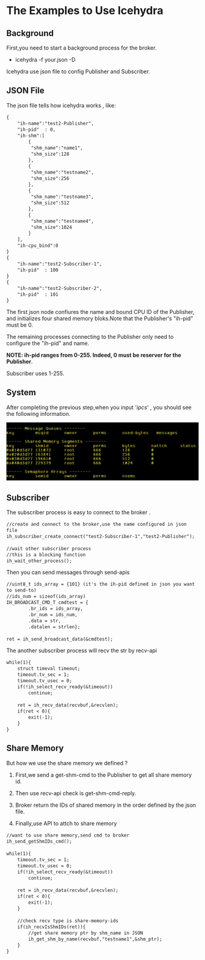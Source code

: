 # The Examples to Use Icehydra

## 

## Background

First,you need to start a background process for the broker.

- icehydra  -f  your.json -D

Icehydra use json file to config Publisher and  Subscriber.

## JSON File

The json file tells how icehydra works , like:

```
{
    "ih-name":"test2-Publisher",
    "ih-pid"  : 0,
    "ih-shm":[
        {
         "shm_name":"name1",
         "shm_size":128
        },
        {
         "shm_name":"testname2",
         "shm_size":256
        },
        {
         "shm_name":"testname3",
         "shm_size":512
        },
        {
         "shm_name":"testname4",
         "shm_size":1024
        }
    ],
    "ih-cpu_bind":0
}
{
    "ih-name":"test2-Subscriber-1",
    "ih-pid"  : 100
}
{
    "ih-name":"test2-Subscriber-2",
    "ih-pid"  : 101
}
```

The first json node confiures the name and bound CPU ID of the Publisher, and initializes four shared memory bloks.Note that the Publisher's "ih-pid" must be 0.

The remaining processes connecting to the Publisher only need to configure the "ih-pid" and name.

**NOTE: ih-pid ranges from 0-255. Indeed, 0 must be reserver for the  Publisher**.

Subscriber uses 1-255.

## System

After completing the previous step,when you input '*ipcs*' , you should see the following information.

![The ipcs img][ipcs-img]

[ipcs-img]:ipcs-info.JPG

## Subscriber

The subscriber process is easy to connect to the broker .

```
//create and connect to the broker,use the name configured in json file
ih_subscriber_create_connect("test2-Subscriber-1","test2-Publisher");

//wait other subscriber process
//this is a blocking function
ih_wait_other_process();
```

Then you can send messages  through send-apis

```
//uint8_t ids_array = {101} (it's the ih-pid defined in json you want to send-to)
//ids_num = sizeof(ids_array)
IH_BROADCAST_CMD_T cmdtest = {
        .br_ids = ids_array,
        .br_num = ids_num,
        .data = str,
        .datalen = strlen};

ret = ih_send_broadcast_data(&cmdtest);    
```

The another subscriber process will recv the str by  recv-api

```
while(1){
    struct timeval timeout;
    timeout.tv_sec = 1;
    timeout.tv_usec = 0;
    if(!ih_select_recv_ready(&timeout))
        continue;

    ret = ih_recv_data(recvbuf,&recvlen);
    if(ret < 0){
        exit(-1);
    }
}
```

## Share Memory

But how we use the share memory we defined ?

1. First,we send a get-shm-cmd to the Publisher to get all share memory id.

2. Then use recv-api check is get-shm-cmd-reply.

3. Broker return the IDs of shared memory in the order defined by the json file.

4. Finally,use API to attch to share memory

```
//want to use share memory,send cmd to broker
ih_send_getShmIDs_cmd();

while(1){
    timeout.tv_sec = 1;
    timeout.tv_usec = 0;
    if(!ih_select_recv_ready(&timeout))
        continue;

    ret = ih_recv_data(recvbuf,&recvlen);
    if(ret < 0){
        exit(-1);
    }

    //check recv type is share-memory-ids
    if(ih_recvIsShmIDs(ret)){
        //get share memory ptr by shm_name in JSON
        ih_get_shm_by_name(recvbuf,"testname1",&shm_ptr);
    }
}
```